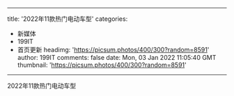 
---
title: '2022年11款热门电动车型'
categories: 
 - 新媒体
 - 199IT
 - 首页更新
headimg: 'https://picsum.photos/400/300?random=8591'
author: 199IT
comments: false
date: Mon, 03 Jan 2022 11:05:40 GMT
thumbnail: 'https://picsum.photos/400/300?random=8591'
---

<div>   
2022年11款热门电动车型  
</div>
            